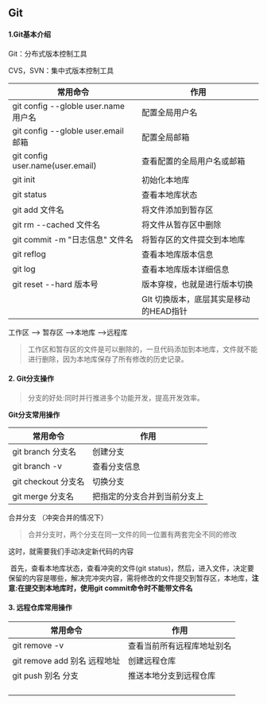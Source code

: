 ## Git



#### 1.Git基本介绍

Git：分布式版本控制工具

CVS，SVN：集中式版本控制工具

| 常用命令                             | 作用                                   |
| ------------------------------------ | -------------------------------------- |
| git config --globle user.name 用户名 | 配置全局用户名                         |
| git config --globle user.email 邮箱  | 配置全局邮箱                           |
| git config user.name(user.email)     | 查看配置的全局用户名或邮箱             |
| git init                             | 初始化本地库                           |
| git status                           | 查看本地库状态                         |
| git add 文件名                       | 将文件添加到暂存区                     |
| git rm  --cached 文件名              | 将文件从暂存区中删除                   |
| git commit -m "日志信息"  文件名     | 将暂存区的文件提交到本地库             |
| git reflog                           | 查看本地库版本信息                     |
| git log                              | 查看本地库版本详细信息                 |
| git reset --hard 版本号              | 版本穿梭，也就是进行版本切换           |
|                                      | GIt 切换版本，底层其实是移动的HEAD指针 |

工作区 --> 暂存区 -->本地库 -->远程库

> 工作区和暂存区的文件是可以删除的，一旦代码添加到本地库，文件就不能进行删除，因为本地库保存了所有修改的历史记录。



#### 2. Git分支操作

> 分支的好处:同时并行推进多个功能开发，提高开发效率。

**Git分支常用操作**

| 常用命令            | 作用                         |
| ------------------- | ---------------------------- |
| git branch 分支名   | 创建分支                     |
| git branch -v       | 查看分支信息                 |
| git checkout 分支名 | 切换分支                     |
| git merge 分支名    | 把指定的分支合并到当前分支上 |

合并分支 （冲突合并的情况下）

> 合并分支时，两个分支在同一文件的同一位置有两套完全不同的修改

这时，就需要我们手动决定新代码的内容

​	   首先，查看本地库状态，查看冲突的文件(git status)，然后，进入文件，决定要保留的内容是哪些，解决完冲突内容，需将修改的文件提交到暂存区，本地库，**注意:在提交到本地库时，使用git commit命令时不能带文件名**



#### 3. 远程仓库常用操作

| 常用命令                     | 作用                       |
| ---------------------------- | -------------------------- |
| git remove -v                | 查看当前所有远程库地址别名 |
| git remove add 别名 远程地址 | 创建远程仓库               |
| git push 别名 分支           | 推送本地分支到远程仓库     |
|                              |                            |
|                              |                            |
|                              |                            |
|                              |                            |



